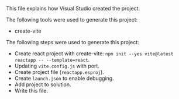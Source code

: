This file explains how Visual Studio created the project.

The following tools were used to generate this project:
- create-vite

The following steps were used to generate this project:
- Create react project with create-vite: `npm init --yes vite@latest reactapp -- --template=react`.
- Updating `vite.config.js` with port.
- Create project file (`reactapp.esproj`).
- Create `launch.json` to enable debugging.
- Add project to solution.
- Write this file.
